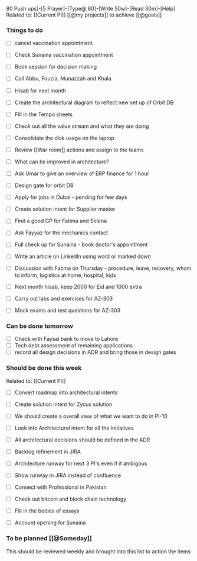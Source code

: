 
80 Push ups]-[5 Prayer]-[Type@ 60]-[Write 50w]-[Read 30m]-[Help] 
Related to: [[Current PI]]  [[@my projects]] to achieve [[@goals]]

### Things to do 
- [ ] cancel vaccination appointment
- [ ] Check Sunaina vaccination appointment
- [ ] Book session for decision making 
- [ ] Call Abbu, Fouzia, Munazzah and Khala
- [ ] Hisab for next month

- [ ] Create the architectural diagram to reflect new set up of Orbit DB
- [ ] Fill in the Tempo sheets
- [ ] Check out all the value stream and what they are doing
- [ ] Consolidate the disk usage on the laptop
- [ ] Review [[War room]] actions and assign to the teams
- [ ] What can be improved in architecture?
- [ ] Ask Umar to give an overview of ERP finance for 1 hour
- [ ] Design gate for orbit DB

- [ ] Apply for jobs in Dubai - pending for few days
- [ ] Create solution intent for Supplier master
- [ ] Find a good GP for Fatima and Selena 
- [ ] Ask Fayyaz for the mechanics contact
- [ ] Full check up for Sunaina - book doctor's appointment
- [ ] Write an article on LinkedIn using word or marked down
- [ ] Discussion with Fatima on Thursday - procedure, leave, recovery, whom to inform, logistics at home, hospital, kids
- [ ] Next month hisab, keep 2000 for Eid and 1000 extra
- [ ] Carry out labs and exercises for AZ-303
- [ ] Mock exams and test questions for AZ-303
	
### Can be done tomorrow 
- [ ] Check with Faysal bank to move to Lahore
- [ ] Tech debt assessment of remaining applications
- [ ] record all design decisions in ADR and bring those in design gates

### Should be done this week
Related to: [[Current PI]]
- [ ] Convert roadmap into architectural intents
- [ ] Create solution intent for Zycus solution
- [ ] We should create a overall view of what we want to do in PI-10
- [ ] Look into Architectural intent for all the initiatives
- [ ] All architectural decisions should be defined in the ADR
- [ ] Backlog refinement in JIRA
- [ ] Architecture runway for next 3 PI's even if it ambigous
- [ ] Show runway in JIRA instead of confluence
- [ ] Connect with Professional in Pakistan

- [ ] Check out bitcoin and block chain technology
- [ ] Fill in the bodies of essays 
- [ ] Account opening for Sunaina

### To be planned [[@Someday]]
This should be reviewed weekly and brought into this list to action the items
